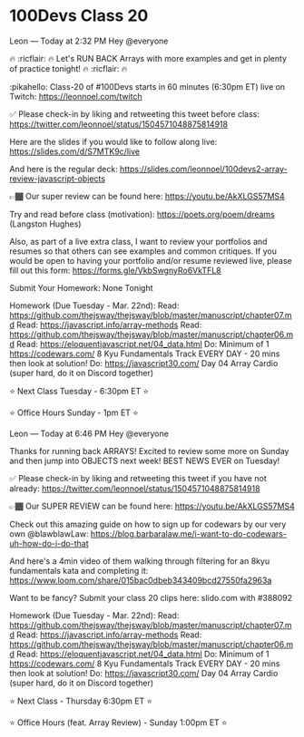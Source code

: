# 100Devs Class 20

Leon — Today at 2:32 PM
Hey @everyone

🔥 :ricflair: 🔥 Let's RUN BACK Arrays with more examples and get in plenty of practice tonight! 🔥 :ricflair: 🔥


 :pikahello: Class-20 of #100Devs starts in 60 minutes (6:30pm ET) live on Twitch: https://leonnoel.com/twitch


✅  Please check-in by liking and retweeting this tweet before class: https://twitter.com/leonnoel/status/1504571048875814918


Here are the slides if you would like to follow along live: https://slides.com/d/S7MTK9c/live

And here is the regular deck: https://slides.com/leonnoel/100devs2-array-review-javascript-objects


👉🏾 Our super review can be found here: https://youtu.be/AkXLGS57MS4


Try and read before class (motivation): https://poets.org/poem/dreams (Langston Hughes)

Also, as part of a live extra class, I want to review your portfolios and resumes so that others can see examples and common critiques. If you would be open to having your portfolio and/or resume reviewed live, please fill out this form: https://forms.gle/VkbSwgnyRo6VkTFL8

Submit Your Homework:
None Tonight

Homework (Due Tuesday - Mar. 22nd):
Read: https://github.com/thejsway/thejsway/blob/master/manuscript/chapter07.md
Read: https://javascript.info/array-methods
Read: https://github.com/thejsway/thejsway/blob/master/manuscript/chapter06.md
Read: https://eloquentjavascript.net/04_data.html
Do: Minimum of 1 https://codewars.com/ 8 Kyu Fundamentals Track EVERY DAY - 20 mins then look at solution!
Do: https://javascript30.com/ Day 04 Array Cardio (super hard, do it on Discord together)

⭐  Next Class Tuesday - 6:30pm ET  ⭐ 

⭐ Office Hours Sunday - 1pm ET ⭐





Leon — Today at 6:46 PM
Hey @everyone

Thanks for running back ARRAYS! Excited to review some more on Sunday and then jump into OBJECTS next week! BEST NEWS EVER on Tuesday!


✅  Please check-in by liking and retweeting this tweet if you have not already: https://twitter.com/leonnoel/status/1504571048875814918


👉🏾 Our SUPER REVIEW can be found here: https://youtu.be/AkXLGS57MS4


Check out this amazing guide on how to sign up for codewars by our very own @blawblawLaw: https://blog.barbaralaw.me/i-want-to-do-codewars-uh-how-do-i-do-that

And here's a 4min video of them walking through filtering for an 8kyu fundamentals kata and completing it: https://www.loom.com/share/015bac0dbeb343409bcd27550fa2963a


Want to be fancy? Submit your class 20 clips here: slido.com with #388092


Homework (Due Tuesday - Mar. 22nd):
Read: https://github.com/thejsway/thejsway/blob/master/manuscript/chapter07.md
Read: https://javascript.info/array-methods
Read: https://github.com/thejsway/thejsway/blob/master/manuscript/chapter06.md
Read: https://eloquentjavascript.net/04_data.html
Do: Minimum of 1 https://codewars.com/ 8 Kyu Fundamentals Track EVERY DAY - 20 mins then look at solution!
Do: https://javascript30.com/ Day 04 Array Cardio (super hard, do it on Discord together)


⭐ Next Class - Thursday 6:30pm ET ⭐

⭐  Office Hours (feat. Array Review) - Sunday 1:00pm ET ⭐
